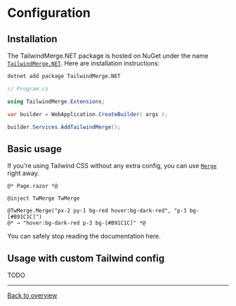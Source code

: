# Configuration

## Installation

The TailwindMerge.NET package is hosted on NuGet under the name [`TailwindMerge.NET`](https://www.nuget.org/packages/TailwindMerge.NET). Here are installation instructions:

```sh
dotnet add package TailwindMerge.NET
```

```csharp
// Program.cs

using TailwindMerge.Extensions;

var builder = WebApplication.CreateBuilder( args );

builder.Services.AddTailwindMerge();
```

## Basic usage

If you're using Tailwind CSS without any extra config, you can use [`Merge`](./api-reference.md#methods) right away.

```razor
@* Page.razor *@

@inject TwMerge TwMerge

@TwMerge.Merge("px-2 py-1 bg-red hover:bg-dark-red", "p-3 bg-[#B91C1C]")
@* → "hover:bg-dark-red p-3 bg-[#B91C1C]" *@
```

You can safely stop reading the documentation here.

## Usage with custom Tailwind config

TODO

---

[Back to overview](./README.md)
